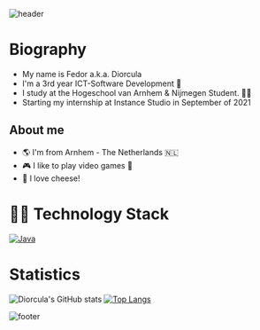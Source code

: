 ![header](https://capsule-render.vercel.app/api?height=250&type=waving&color=gradient&section=header&text=Welcome%20🖖!&fontAlign=30&fontAlignY=30)

# Biography
- My name is Fedor a.k.a. Diorcula
- I'm a 3rd year ICT-Software Development :robot:
- I study at the Hogeschool van Arnhem & Nijmegen Student. :man_technologist:
- Starting my internship at Instance Studio in September of 2021

## About me 
- :earth_americas: I'm from Arnhem - The Netherlands 🇳🇱
- :video_game: I like to play video games :space_invader:
- :cheese: I love cheese!

# 👨‍💻 Technology Stack
[![Java](https://img.shields.io/badge/Java-orange?style=flat&logo=java&logoColor=white&link=https://github.com/hritik5102)](https://github.com/hritik5102) 


# Statistics
![Diorcula's GitHub stats](https://github-readme-stats.vercel.app/api?username=diorcula&show_icons=true)
[![Top Langs](https://github-readme-stats.vercel.app/api/top-langs/?username=diorcula&layout=compact)](https://github.com/anuraghazra/github-readme-stats)


![footer](https://capsule-render.vercel.app/api?type=waving&color=gradient&section=footer)
